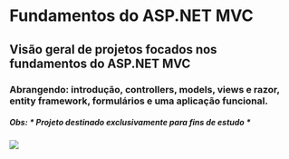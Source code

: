 # Fundamentos do ASP.NET MVC #

##  Visão geral de projetos focados nos fundamentos do ASP.NET MVC ##

### Abrangendo: introdução, controllers, models, views e razor, entity framework, formulários e uma aplicação funcional. ###

##### Obs: * Projeto destinado exclusivamente para fins de estudo * #####
 
<div> 
  <a href="https://www.linkedin.com/in/byron-ribeiro-santos-doria-6654b0312" target="_blank"><img src="https://img.shields.io/badge/-LinkedIn-%230077B5?style=for-the-badge&logo=linkedin&logoColor=white" target="_blank"></a>   
</div>
